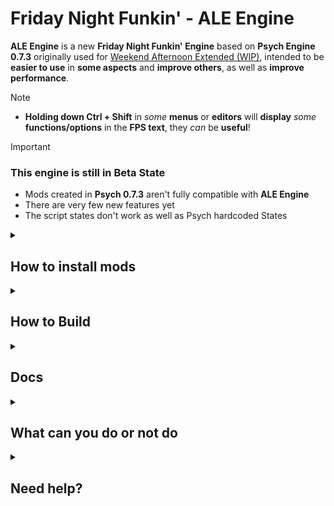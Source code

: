 # Friday Night Funkin' - ALE Engine

**ALE Engine** is a new **Friday Night Funkin' Engine** based on **Psych Engine 0.7.3** originally used for [Weekend Afternoon Extended (WIP)](https://gamebanana.com/mods/379624), intended to be **easier to use** in **some aspects** and **improve others**, as well as **improve performance**.

>[!NOTE]
> * **Holding down Ctrl + Shift** in *some* **menus** or **editors** will **display** *some* **functions/options** in the **FPS text**, they *can* be **useful**!

>[!IMPORTANT]
> ### This engine is still in **Beta State**
> * Mods created in **Psych  0.7.3** aren't fully compatible with **ALE Engine**
> * There are very few new features yet
> * The script states don't work as well as Psych hardcoded States

<details><summary><h2>How to install mods</h2></summary>
  
1. **Put** the **mod folder** in the **"mods" folder**.
2. **Choose the mod** by **pressing Ctrl + Shift + TAB** in **any of the menus or editors**.
</details>

<details><summary><h2>How to Build</h2></summary>
  
##### Tested on Windows 11
1. **Download** and **install** [Haxe](https://haxe.org/download/).
    - Leave all **installation options** as **default**.
2. **Download** and **install** [`git-scm`](https://git-scm.com/download/win).
    - Leave all **installation options** as **default**.
3. Run `setup/installVisualStudioCode.bat` using **cmd** or **double-clicking it**.
3. Run `update.bat` using **cmd** or **double-clicking it**.
4. Once the **libraries are installed**, run `lime test windows` to compile and **launch the game** *(may take a long time)*.
</details>

<details><summary><h2>Docs</h2></summary>

* [Psych Engine Wiki](https://github.com/ShadowMario/FNF-PsychEngine/wiki)
* [ALE Engine Wiki](WIKI.md)
</details>

<details>
  <summary><h2>What can you do or not do</h2></summary>

  ### You can:
  - Download and use the engine or install mods/modpacks to play on it
  - Mod and fork the engine
  - Release excutable mods that use ALE Engine as source *(Specifing that this ALE Engine)*
  - Release modpacks

  ### You can't:
  - Create another engine unrelated to ALE Engine that uses it's code
  - Steal code from ALE Engine without giving proper credits
  - Publish the engine on other platforms *(You can only upload **mods** that use the engine as a source, if specified, even better)*
</details>

<details><summary><h2>Need help?</h2></summary>
  
#### Don't worry!
* If you **do not have problems related to ALE Engine's own functions**, you can **ask for help** on the [Psych Engine's Discord Server](https://discord.com/invite/2ka77eMXDv).
* If you **have problems with ALE Engine's own functions**, you can **ask for help** on the [ALE Engine's Discord Server](https://discord.gg/NP4U9CUrsH).
</details>